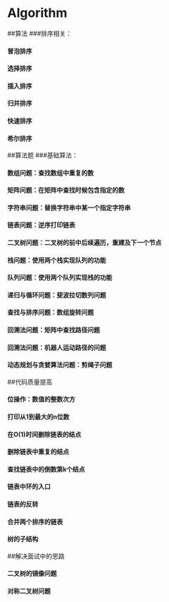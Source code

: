 # Algorithm
##算法
###排序相关：
#### 冒泡排序
#### 选择排序
#### 插入排序
#### 归并排序
#### 快速排序
#### 希尔排序

##算法题
###基础算法：
#### 数组问题：查找数组中重复的数
#### 矩阵问题：在矩阵中查找时候包含指定的数
#### 字符串问题：替换字符串中某一个指定字符串
#### 链表问题：逆序打印链表
#### 二叉树问题：二叉树的前中后续遍历，重建及下一个节点
#### 栈问题：使用两个栈实现队列的功能
#### 队列问题：使用两个队列实现栈的功能
#### 递归与循环问题：斐波拉切数列问题
#### 查找与排序问题：数组旋转问题
#### 回溯法问题：矩阵中查找路径问题
#### 回溯法问题：机器人运动路径的问题
#### 动态规划与贪婪算法问题：剪绳子问题

##代码质量提高
#### 位操作：数值的整数次方
#### 打印从1到最大的n位数
#### 在O(1)时间删除链表的结点
#### 删除链表中重复的结点
#### 查找链表中的倒数第k个结点
#### 链表中环的入口
#### 链表的反转
#### 合并两个排序的链表
#### 树的子结构

##解决面试中的思路
#### 二叉树的镜像问题
#### 对称二叉树问题